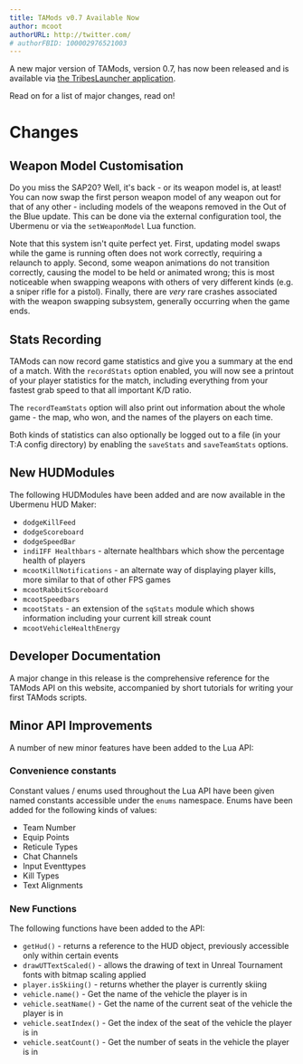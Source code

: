 ```yaml
---
title: TAMods v0.7 Available Now
author: mcoot
authorURL: http://twitter.com/
# authorFBID: 100002976521003
---
```


A new major version of TAMods, version 0.7, has now been released and is available via [the TribesLauncher application](https://github.com/mcoot/TribesLauncher/releases).

Read on for a list of major changes, read on!

<!--truncate-->

# Changes

## Weapon Model Customisation

Do you miss the SAP20? Well, it's back - or its weapon model is, at least! You can now swap the first person weapon model of any weapon out for that of any other - including models of the weapons removed in the Out of the Blue update. This can be done via the external configuration tool, the Ubermenu or via the `setWeaponModel` Lua function.

Note that this system isn't quite perfect yet. First, updating model swaps while the game is running often does not work correctly, requiring a relaunch to apply. Second, some weapon animations do not transition correctly, causing the model to be held or animated wrong; this is most noticeable when swapping weapons with others of very different kinds (e.g. a sniper rifle for a pistol). Finally, there are _very_ rare crashes associated with the weapon swapping subsystem, generally occurring when the game ends.

## Stats Recording

TAMods can now record game statistics and give you a summary at the end of a match. With the `recordStats` option enabled, you will now see a printout of your player statistics for the match, including everything from your fastest grab speed to that all important K/D ratio.

The `recordTeamStats` option will also print out information about the whole game - the map, who won, and the names of the players on each time.

Both kinds of statistics can also optionally be logged out to a file (in your T:A config directory) by enabling the `saveStats` and `saveTeamStats` options.

## New HUDModules

The following HUDModules have been added and are now available in the Ubermenu HUD Maker:

- `dodgeKillFeed`
- `dodgeScoreboard`
- `dodgeSpeedBar`
- `indiIFF Healthbars` - alternate healthbars which show the percentage health of players
- `mcootKillNotifications` - an alternate way of displaying player kills, more similar to that of other FPS games
- `mcootRabbitScoreboard`
- `mcootSpeedbars`
- `mcootStats` - an extension of the `sqStats` module which shows information including your current kill streak count
- `mcootVehicleHealthEnergy`

## Developer Documentation

A major change in this release is the comprehensive reference for the TAMods API on this website, accompanied by short tutorials for writing your first TAMods scripts.

## Minor API Improvements

A number of new minor features have been added to the Lua API:

### Convenience constants

Constant values / enums used throughout the Lua API have been given named constants accessible under the `enums` namespace. Enums have been added for the following kinds of values:

- Team Number
- Equip Points
- Reticule Types
- Chat Channels
- Input Eventtypes
- Kill Types
- Text Alignments

### New Functions

The following functions have been added to the API:

- `getHud()` - returns a reference to the HUD object, previously accessible only within certain events
- `drawUTTextScaled()` - allows the drawing of text in Unreal Tournament fonts with bitmap scaling applied
- `player.isSkiing()` - returns whether the player is currently skiing
- `vehicle.name()` - Get the name of the vehicle the player is in
- `vehicle.seatName()` - Get the name of the current seat of the vehicle the player is in
- `vehicle.seatIndex()` - Get the index of the seat of the vehicle the player is in
- `vehicle.seatCount()` - Get the number of seats in the vehicle the player is in